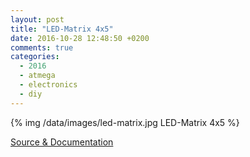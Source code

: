 ```yaml
---
layout: post
title: "LED-Matrix 4x5"
date: 2016-10-28 12:48:50 +0200
comments: true
categories: 
  - 2016
  - atmega
  - electronics
  - diy
---
```

{% img /data/images/led-matrix.jpg LED-Matrix 4x5 %}

[Source & Documentation](https://github.com/manuel-io/led-matrix)
